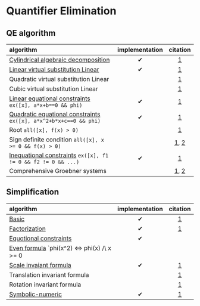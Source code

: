 # Quantifier Elimination

## QE algorithm

| algorithm | implementation | citation |
| :-- | :--: | :--: |
| [Cylindrical algebraic decomposition](../cad.go) | ✔ | [1](cad.md) |
| [Linear virtual substitution Linear](../vs.go) | ✔ | [1](https://www.sciencedirect.com/science/article/pii/S0747717188800038) |
| Quadratic virtual substitution Linear | | [1](https://link.springer.com/article/10.1007/s002000050055) |
| Cubic virtual substitution Linear |  | [1](https://dl.acm.org/doi/10.1145/190347.190425) |
| [Linear equational constraints](../quadeq.go) `ex([x], a*x+b==0 && phi)` | ✔ | [1](https://dl.acm.org/doi/10.1145/164081.164140) |
| [Quadratic equational constraints](../quadeq.go) `ex([x], a*x^2+b*x+c==0 && phi)` | ✔ | [1](https://dl.acm.org/doi/10.1145/164081.164140) |
| Root `all([x], f(x) > 0)` | | [1](https://link.springer.com/chapter/10.1007/978-3-7091-9459-1_19) |
| Sign definite condition `all([x], x >= 0 && f(x) > 0)` | | [1](https://www.tandfonline.com/doi/abs/10.1080/00207170600726550?journalCode=tcon20), [2](https://link.springer.com/chapter/10.1007/978-3-319-02297-0_17) |
| [Inequational constraints](../neq.go) `ex([x], f1 != 0 && f2 != 0 && ...)` | ✔ | [1](https://repository.kulib.kyoto-u.ac.jp/dspace/bitstream/2433/224375/1/1976-06.pdf) |
| Comprehensive Groebner systems || [1](https://link.springer.com/chapter/10.1007/978-3-7091-9459-1_20), [2](https://dl.acm.org/doi/10.1145/2755996.2756646) |


## Simplification

| algorithm | implementation | citation |
| :-- | :--: | :--: |
| [Basic](../simpl_basic.go) |✔| [1](https://www.sciencedirect.com/science/article/pii/S0747717197901231) |
| [Factorization](../simpl_fctr.go) |✔| [1](https://www.sciencedirect.com/science/article/pii/S0747717197901231) |
| [Equotional constraints](../simpl_reduce.go) |✔|
| [Even formula](../even.go) `phi(x^2) <=> phi(x) /\ x >= 0 ||
| [Scale invaiant formula](../simpl_homo.go) |✔| [1](https://dl.acm.org/doi/abs/10.1145/3087604.3087627) |
| Translation invariant formula || [1](https://dl.acm.org/doi/abs/10.1145/3087604.3087627) |
| Rotation invariant formula || [1](https://dl.acm.org/doi/abs/10.1145/3087604.3087627) |
| [Symbolic-numeric](../simpl_num.go) |✔| [1](http://www.jssac.org/Editor/Suushiki/V24/V242.html) |
